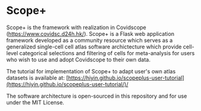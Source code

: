 # Scope+

Scope+ is the framework with realization in Covidscope (https://www.covidsc.d24h.hk/). Scope+ is a Flask web application framework developed as a community resource which serves as a generalized single-cell cell atlas software archictecture which provide cell-level categorical selections and filtering of cells for meta-analysis for users who wish to use and adopt Covidscope to their own data.

The tutorial for implementation of Scope+ to adapt user's own atlas datasets is available at: [https://hiyin.github.io/scopeplus-user-tutorial](https://hiyin.github.io/scopeplus-user-tutorial/)/

The software architecture is open-sourced in this repository and for use under the MIT License.

